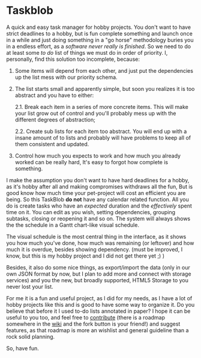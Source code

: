 Taskblob
========

A quick and easy task manager for hobby projects. 
You don't want to have strict deadlines to a hobby, but is fun complete 
something and launch once in a while and just doing something in a "go horse" 
methodology buries you in a endless effort, as a 
*software never really is finished*. So we need to do at least some *to do* 
list of things we must do in order of priority. I, personally, find this 
solution too incomplete, because:

1. Some items will depend from each other, and just put the dependencies up 
	the list mess with our priority schema.
	
2. The list starts small and apparently simple, but soon you realizes it is too
	abstract and you have to either: 
	
	2.1. Break each item in a series of more concrete items. This will make 
		your list grow out of control and you'll probably mess up with the 
		different degrees of abstraction;
		
	2.2. Create sub lists for each item too abstract. You will end up with a 
		insane amount of to lists and probably will have problems to keep all
		of them consistent and updated.

3. Control how much you expects to work and how much you already worked can be 
	really hard, It's easy to forgot how complete is something. 
	
I make the assumption you don't want to have hard deadlines for a hobby, as it's 
hobby after all and making compromises withdraws all the fun, But is good know 
how much time your pet-project will cost an efficient you are being. So this 
TaskBlob **do not** have any calendar related function. All you do is create 
tasks who have an *expected* duration and the *effectively* spent time on it.
You can edit as you wish, setting dependencies, grouping subtasks, closing or 
reopening it and so on. The system will always shows the the schedule in a
Gantt chart-like visual schedule. 

The visual schedule is the most central thing in the interface, as it shows
you how much you've done, how much was remaining (or leftover) and how much
it is overdue, besides showing dependency. (must be improved, I know, but this
is my hobby project and I did not get there yet ;) )

Besides, it also do some nice things, as export/import the data (only in our 
own JSON format by now, but I plan to add more and connect with storage 
services) and you the new, but broadly supported, HTML5 Storage to you never
lost your list.

For me it is a fun and useful project, as I did for my needs, as I have a lot
of hobby projects like this and is good to have some way to organize it. Do you
believe that before it I used to-do lists annotated in paper? I hope it can be
useful to you too, and feel free to [contribute](https://github.com/TalesM/taskblob) 
(there is a roadmap somewhere in the [wiki](https://github.com/TalesM/taskblob/wiki) 
and the fork button is your friend!) and suggest features, as that 
roadmap is more an wishlist and general guideline than a rock solid planning. 


So, have fun.